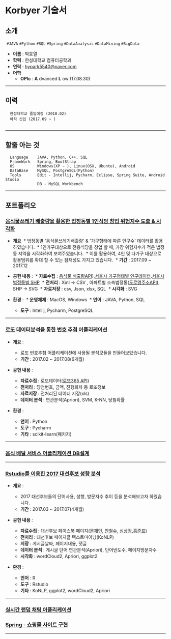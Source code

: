 # Korbyer 기술서


## 소개
  ```#JAVA``` ```#Python``` ```#SQL```  ```#Spring``` ```#DataAnalysis``` ```#DataMining``` ```#BigData``` 
* __이름__ : 박효열
* __학력__ : 한성대학교 컴퓨터공학과
* __연락__ : hypark5540@naver.com
* __어학__ 
  * __OPIc__  : __A__ dvanced __L__ ow  (17.08.30)

- - -

## 이력
~~~
  한성대학교 졸업예정 (2018.02)
  아직 신입 (2017.09 ~ )
  
~~~

- - -

## 할줄 아는 것
~~~
  Language    JAVA, Python, C++, SQL
  FrameWork   Spring, BootStrap
  OS          Windows(XP ~ ), Linux(OSX, Ubuntu), Android
  DataBase    MySQL, PostgreSQL(Python)
  Tools       Edit - Intellij, Pycharm, Eclipse, Spring Suite, Android Studio
              DB - MySQL Workbench
~~~

- - -

## 포트폴리오

### [음식물쓰레기 배출량을 활용한 법정동별 1인식당 창업 위험지수 도출 & 시각화](https://github.com/Korbyer/JavaCrawler)


* __개요__
  * 법정동별 '음식물쓰레기배출량' & '가구형태에 따른 인구수' 데이터를 활용하였습니다.
  * 1인가구대상으로 전용식당을 창업 할 때, 가장 위험지수가 적은 법정동 지역을 시각화하여 보여주었습니다.
  * 이를 활용하여, 4인 및 다가구 대상으로 활용범위를 확대 할 수 있는 잠재성도 가지고 있습니다.
  * __기간__ : 2017.09 ~ 2017.12
  
* __공헌 내용__ :
  * __자료수집__ : [음식물 배출량API](https://www.data.go.kr/dataset/3045421/openapi.do)),[서울시 가구형태별 인구데이터](http://data.seoul.go.kr/).[서울시 법정동별 SHP](http://data.seoul.go.kr/)
  * __전처리__ : Xml -> CSV , 아파트별 소속법정동([도로명주소API](https://www.juso.go.kr/)), SHP -> SVG
  * __자료저장__ : csv, Json, xlsx, SQL
  * __시각화__ : SVG
 
 
* __환경__ :
  * __운영체제__ : MacOS, Windows
  * __언어__ : JAVA, Python, SQL
  * __도구__ : Intellij, Pycharm, PostgreSQL


- - -

### [로또 데이터분석을 통한 번호 추첨 어플리케이션](https://github.com/Korbyer/MLModule)


* __개요__ :
  * 로또 번호추첨 어플리케이션에 사용될 분석모듈을 만들어보았습니다.
  * __기간__ : 2017.02 ~ 2017.08(6개월)
  
* __공헌 내용__ :
  * __자료수집__ : 로또데이터([로또365 API](http://www.nlotto.co.kr/common.do?method=getLottoNumber))
  * __전처리__ : 당첨번호, 금액, 진행회차 등 로또정보
  * __자료저장__ : 전처리된 데이터 저장(xls)
  * __데이터 분석__ : 연관분석(Apriori), SVM, K-NN, 당첨확률
  
  
* __환경__ :
  * __언어__ : Python
  * __도구__ : Pycharm
  * __기타__ : scikit-learn(패키지)

- - -
### [음식 배달 서비스 어플리케이션 DB설계]()



- - -
### [Rstudio를 이용한 2017 대선후보 성향 분석](https://github.com/Korbyer/RModule_2017)


* __개요__ :
  * 2017 대선후보들의 단어사용, 성향, 방문자수 추이 등을 분석해보고자 하였습니다.
  * __기간__ : 2017.03 ~ 2017.07(4개월)
  
* __공헌 내용__ :
  * __자료수집__ : 대선후보 페이스북 페이지([문재인](https://www.facebook.com/moonbyun1/), [안철수](https://www.facebook.com/ahncs111/), [심상정](https://www.facebook.com/simsangjung/),[홍준표](https://www.facebook.com/joonpyohong21))
  * __전처리__ : 대선후보 페이지글 텍스트마이닝(KoNLP)
  * __저장__ : 게시글날짜, 페이지내용, 댓글
  * __데이터 분석__ : 게시글 단어 연관분석(Apriori), 단어빈도수, 페이지방문자수
  * __시각화__ : wordCloud2, Apriori, ggplot2
  
  
* __환경__ :
  * __언어__ : R
  * __도구__ : Rstudio
  * __기타__ : KoNLP, ggplot2, wordCloud2, Apriori
- - -


### [실시간 랜덤 채팅 어플리케이션](https://github.com/Korbyer/RandomChatting)

### [Spring - 쇼핑몰 사이트 구현](https://github.com/Korbyer/OnlineShopping)

- - -

